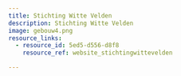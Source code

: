 ```yaml
---
title: Stichting Witte Velden
description: Stichting Witte Velden
image: gebouw4.png
resource_links:
  - resource_id: 5ed5-d556-d8f8
    resource_ref: website_stichtingwittevelden

---
```










